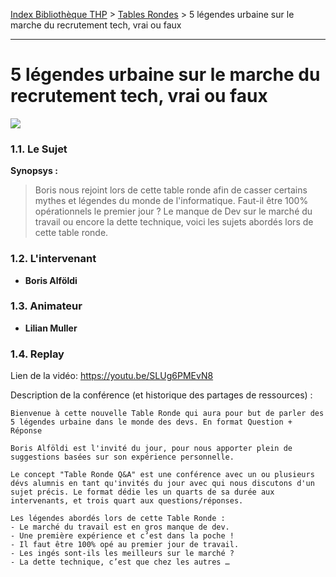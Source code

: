 [Index Bibliothèque THP](https://github.com/TheHackingProject/bibliotheque-THP/wiki) > [Tables Rondes](https://github.com/TheHackingProject/bibliotheque-THP/blob/master/sommaires/tables_rondes.md) > 5 légendes urbaine sur le marche du recrutement tech, vrai ou faux

___

# 5 légendes urbaine sur le marche du recrutement tech, vrai ou faux

![](https://picsum.photos/1024/400)


### 1.1. Le Sujet

**Synopsys :** 
> Boris nous rejoint lors de cette table ronde afin de casser certains mythes et légendes du monde de l'informatique. Faut-il être 100% opérationnels le premier jour ? Le manque de Dev sur le marché du travail ou encore la dette technique, voici les sujets abordés lors de cette table ronde.

### 1.2. L'intervenant

- **Boris Alföldi**

### 1.3. Animateur

- **Lilian Muller**

### 1.4. Replay

Lien de la vidéo: https://youtu.be/SLUg6PMEvN8

Description de la conférence (et historique des partages de ressources) :

```
Bienvenue à cette nouvelle Table Ronde qui aura pour but de parler des 5 légendes urbaine dans le monde des devs. En format Question + Réponse 

Boris Alföldi est l'invité du jour, pour nous apporter plein de suggestions basées sur son expérience personnelle. 

Le concept "Table Ronde Q&A" est une conférence avec un ou plusieurs dévs alumnis en tant qu'invités du jour avec qui nous discutons d'un sujet précis. Le format dédie les un quarts de sa durée aux intervenants, et trois quart aux questions/réponses. 

Les légendes abordés lors de cette Table Ronde : 
- Le marché du travail est en gros manque de dev. 
- Une première expérience et c’est dans la poche ! 
- Il faut être 100% opé au premier jour de travail. 
- Les ingés sont-ils les meilleurs sur le marché ? 
- La dette technique, c’est que chez les autres …
```